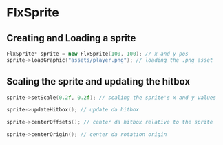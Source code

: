 # FlxSprite

## Creating and Loading a sprite

```cpp
FlxSprite* sprite = new FlxSprite(100, 100); // x and y pos
sprite->loadGraphic("assets/player.png"); // loading the .png asset
```

## Scaling the sprite and updating the hitbox

```cpp
sprite->setScale(0.2f, 0.2f); // scaling the sprite's x and y values

sprite->updateHitbox(); // update da hitbox

sprite->centerOffsets(); // center da hitbox relative to the sprite

sprite->centerOrigin(); // center da rotation origin
```